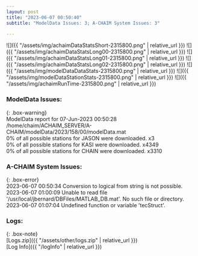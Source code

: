 ```yaml
---
layout: post
title: "2023-06-07 00:50:40"
subtitle: "ModelData Issues: 3; A-CHAIM System Issues: 3"

---
```


![]({{ "/assets/img/achaimDataStatsShort-2315800.png" | relative_url }})
![]({{ "/assets/img/achaimDataStatsLong00-2315800.png" | relative_url }})
![]({{ "/assets/img/achaimDataStatsLong01-2315800.png" | relative_url }})
![]({{ "/assets/img/achaimDataStatsLong02-2315800.png" | relative_url }})
![]({{ "/assets/img/modelDataDataStats-2315800.png" | relative_url }})
![]({{ "/assets/img/modelDataStationStats-2315800.png" | relative_url }})
![]({{ "/assets/img/achaimRunTime-2315800.png" | relative_url }})


### ModelData Issues:  
  
{: .box-warning}  
 ModelData report for 07-Jun-2023 00:50:28   
 /home/chaim/ACHAIM_SERVER/A-CHAIM/modelData/2023/158/00/modelData.mat   
 0% of all possible stations for JASON were downloaded. x3   
 0% of all possible stations for KASI were downloaded. x4349   
 0% of all possible stations for CHAIN were downloaded. x3310   
  
### A-CHAIM System Issues:  
  
{: .box-error}  
2023-06-07 00:50:34 Conversion to logical from string is not possible.  
2023-06-07 01:00:09 Unable to read file '/usr/local/jbernard/DBFiles/MATLAB_DB.mat'. No such file or directory.  
2023-06-07 01:07:04 Undefined function or variable 'tecStruct'.  

### Logs:  
  
{: .box-note}  
[Logs.zip]({{ "/assets/other/logs.zip" | relative_url }})  
[Log Info]({{ "/logInfo" | relative_url }})  
